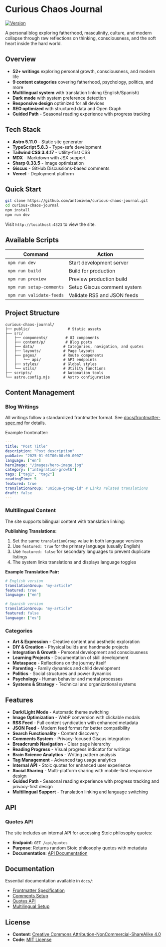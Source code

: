 # Curious Chaos Journal

[![Version](https://img.shields.io/badge/version-2.14.0-blue.svg)](https://github.com/antoniwan/curious-chaos-journal/releases)

A personal blog exploring fatherhood, masculinity, culture, and modern collapse through raw reflections on thinking, consciousness, and the soft heart inside the hard world.

## Overview

- **52+ writings** exploring personal growth, consciousness, and modern life
- **9 content categories** covering fatherhood, psychology, politics, and more
- **Multilingual system** with translation linking (English/Spanish)
- **Dark mode** with system preference detection
- **Responsive design** optimized for all devices
- **SEO optimized** with structured data and Open Graph
- **Guided Path** - Seasonal reading experience with progress tracking

## Tech Stack

- **Astro 5.11.0** - Static site generator
- **TypeScript 5.8.3** - Type-safe development
- **Tailwind CSS 3.4.17** - Utility-first CSS
- **MDX** - Markdown with JSX support
- **Sharp 0.33.5** - Image optimization
- **Giscus** - GitHub Discussions-based comments
- **Vercel** - Deployment platform

## Quick Start

```bash
git clone https://github.com/antoniwan/curious-chaos-journal.git
cd curious-chaos-journal
npm install
npm run dev
```

Visit `http://localhost:4323` to view the site.

## Available Scripts

| Command                  | Action                      |
| ------------------------ | --------------------------- |
| `npm run dev`            | Start development server    |
| `npm run build`          | Build for production        |
| `npm run preview`        | Preview production build    |
| `npm run setup-comments` | Setup Giscus comment system |
| `npm run validate-feeds` | Validate RSS and JSON feeds |

## Project Structure

```
curious-chaos-journal/
├── public/                 # Static assets
├── src/
│   ├── components/        # UI components
│   ├── content/p/         # Blog posts
│   ├── data/             # Categories, navigation, and quotes
│   ├── layouts/          # Page layouts
│   ├── pages/            # Route components
│   │   └── api/          # API endpoints
│   ├── styles/           # Global styles
│   └── utils/            # Utility functions
├── scripts/              # Automation tools
└── astro.config.mjs      # Astro configuration
```

## Content Management

### Blog Writings

All writings follow a standardized frontmatter format. See [docs/frontmatter-spec.md](docs/frontmatter-spec.md) for details.

Example frontmatter:

```yaml
---
title: "Post Title"
description: "Post description"
pubDate: "2025-01-01T00:00:00.000Z"
language: ["en"]
heroImage: "/images/hero-image.jpg"
category: ["integration-growth"]
tags: ["tag1", "tag2"]
readingTime: 5
featured: true
translationGroup: "unique-group-id" # Links related translations
draft: false
---
```

### Multilingual Content

The site supports bilingual content with translation linking:

**Publishing Translations:**

1. Set the same `translationGroup` value in both language versions
2. Use `featured: true` for the primary language (usually English)
3. Use `featured: false` for secondary languages to prevent duplicate listings
4. The system links translations and displays language toggles

**Example Translation Pair:**

```yaml
# English version
translationGroup: "my-article"
featured: true
language: ["en"]

# Spanish version
translationGroup: "my-article"
featured: false
language: ["es"]
```

### Categories

- **Art & Expression** - Creative content and aesthetic exploration
- **DIY & Creation** - Physical builds and handmade projects
- **Integration & Growth** - Personal development and consciousness
- **Learning Projects** - Documentation of skill development
- **Metaspace** - Reflections on the journey itself
- **Parenting** - Family dynamics and child development
- **Politics** - Social structures and power dynamics
- **Psychology** - Human behavior and mental processes
- **Systems & Strategy** - Technical and organizational systems

## Features

- **Dark/Light Mode** - Automatic theme switching
- **Image Optimization** - WebP conversion with clickable modals
- **RSS Feed** - Full content syndication with enhanced metadata
- **JSON Feed** - Modern feed format for better compatibility
- **Search Functionality** - Content discovery
- **Comments System** - Privacy-focused Giscus integration
- **Breadcrumb Navigation** - Clear page hierarchy
- **Reading Progress** - Visual progress indicator for writings
- **Brain Science Analytics** - Writing pattern analysis
- **Tag Management** - Advanced tag usage analytics
- **Internal API** - Stoic quotes for enhanced user experience
- **Social Sharing** - Multi-platform sharing with mobile-first responsive design
- **Guided Path** - Seasonal reading experience with progress tracking and privacy-first design
- **Multilingual Support** - Translation linking and language switching

## API

### Quotes API

The site includes an internal API for accessing Stoic philosophy quotes:

- **Endpoint**: `GET /api/quotes`
- **Purpose**: Returns random Stoic philosophy quotes with metadata
- **Documentation**: [API Documentation](docs/quotes-api.md)

## Documentation

Essential documentation available in `docs/`:

- [Frontmatter Specification](docs/frontmatter-spec.md)
- [Comments Setup](docs/comments-setup.md)
- [Quotes API](docs/quotes-api.md)
- [Multilingual Setup](docs/multilingual-setup.md)

## License

- **Content**: [Creative Commons Attribution-NonCommercial-ShareAlike 4.0](https://creativecommons.org/licenses/by-nc-sa/4.0/)
- **Code**: [MIT License](https://opensource.org/licenses/MIT)
